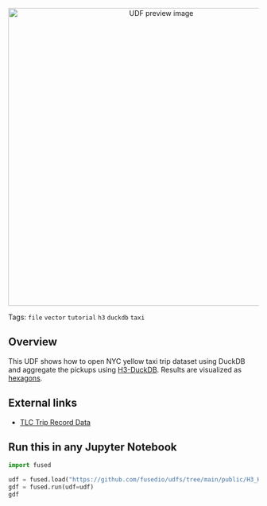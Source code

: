 <!--fused:preview-->
<p align="center"><img src="https://fused-magic.s3.us-west-2.amazonaws.com/thumbnails/udfs-staging/H3_Hexagon_Layer_Example.png" width="600" alt="UDF preview image"></p>

<!--fused:tags-->
Tags: `file` `vector` `tutorial` `h3` `duckdb` `taxi`

<!--fused:readme-->
## Overview

This UDF shows how to open NYC yellow taxi trip dataset using DuckDB and aggregate the pickups using [H3-DuckDB](https://github.com/isaacbrodsky/h3-duckdb). Results are visualized as [hexagons](https://deck.gl/docs/api-reference/geo-layers/h3-hexagon-layer).

## External links

- [TLC Trip Record Data](https://www.nyc.gov/site/tlc/about/tlc-trip-record-data.page)

## Run this in any Jupyter Notebook

```python
import fused

udf = fused.load("https://github.com/fusedio/udfs/tree/main/public/H3_Hexagon_Layer_Example")
gdf = fused.run(udf=udf)
gdf
```
